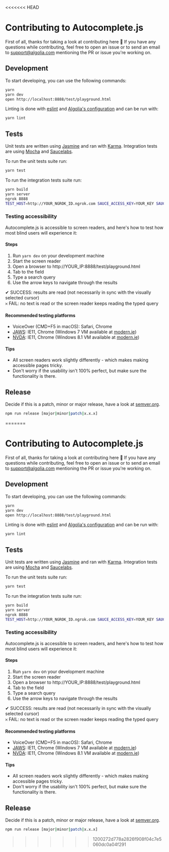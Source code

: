 <<<<<<< HEAD
# Contributing to Autocomplete.js

First of all, thanks for taking a look at contributing here 🎉 If you have any questions while contributing, feel free to open an issue or to send an email to <support@algolia.com> mentioning the PR or issue you're working on.

## Development

To start developing, you can use the following commands:

```sh
yarn
yarn dev
open http://localhost:8888/test/playground.html
```

Linting is done with [eslint](http://eslint.org/) and [Algolia's configuration](https://github.com/algolia/eslint-config-algolia) and can be run with:

```sh
yarn lint
```

## Tests

Unit tests are written using [Jasmine](http://jasmine.github.io/) and ran with [Karma](http://karma-runner.github.io/). Integration tests are using [Mocha](http://mochajs.org/) and [Saucelabs](https://saucelabs.com/).

To run the unit tests suite run:

```sh
yarn test
```

To run the integration tests suite run:

```sh
yarn build
yarn server
ngrok 8888
TEST_HOST=http://YOUR_NGROK_ID.ngrok.com SAUCE_ACCESS_KEY=YOUR_KEY SAUCE_USERNAME=YOUR_USERNAME./node_modules/mocha/bin/mocha --harmony -R spec ./test/integration/test.js
```

### Testing accessibility

Autocomplete.js is accessible to screen readers, and here's how to test how most blind users will experience it:

#### Steps

1. Run `yarn dev` on your development machine
1. Start the screen reader
1. Open a browser to http://YOUR_IP:8888/test/playground.html
1. Tab to the field
1. Type a search query
1. Use the arrow keys to navigate through the results

✔ SUCCESS: results are read (not necessarily in sync with the visually selected cursor)  
𐄂 FAIL: no text is read or the screen reader keeps reading the typed query

#### Recommended testing platforms

- VoiceOver (CMD+F5 in macOS): Safari, Chrome
- [JAWS](http://www.freedomscientific.com/Products/Blindness/JAWS): IE11, Chrome (Windows 7 VM available at [modern.ie](https://modern.ie))
- [NVDA](http://www.nvaccess.org/): IE11, Chrome (Windows 8.1 VM available at [modern.ie](https://modern.ie))

#### Tips

- All screen readers work slightly differently - which makes making accessible pages tricky.
- Don't worry if the usability isn't 100% perfect, but make sure the functionality is there.

## Release

Decide if this is a patch, minor or major release, have a look at [semver.org](http://semver.org/).

```sh
npm run release [major|minor|patch|x.x.x]
```
=======
# Contributing to Autocomplete.js

First of all, thanks for taking a look at contributing here 🎉 If you have any questions while contributing, feel free to open an issue or to send an email to <support@algolia.com> mentioning the PR or issue you're working on.

## Development

To start developing, you can use the following commands:

```sh
yarn
yarn dev
open http://localhost:8888/test/playground.html
```

Linting is done with [eslint](http://eslint.org/) and [Algolia's configuration](https://github.com/algolia/eslint-config-algolia) and can be run with:

```sh
yarn lint
```

## Tests

Unit tests are written using [Jasmine](http://jasmine.github.io/) and ran with [Karma](http://karma-runner.github.io/). Integration tests are using [Mocha](http://mochajs.org/) and [Saucelabs](https://saucelabs.com/).

To run the unit tests suite run:

```sh
yarn test
```

To run the integration tests suite run:

```sh
yarn build
yarn server
ngrok 8888
TEST_HOST=http://YOUR_NGROK_ID.ngrok.com SAUCE_ACCESS_KEY=YOUR_KEY SAUCE_USERNAME=YOUR_USERNAME./node_modules/mocha/bin/mocha --harmony -R spec ./test/integration/test.js
```

### Testing accessibility

Autocomplete.js is accessible to screen readers, and here's how to test how most blind users will experience it:

#### Steps

1. Run `yarn dev` on your development machine
1. Start the screen reader
1. Open a browser to http://YOUR_IP:8888/test/playground.html
1. Tab to the field
1. Type a search query
1. Use the arrow keys to navigate through the results

✔ SUCCESS: results are read (not necessarily in sync with the visually selected cursor)  
𐄂 FAIL: no text is read or the screen reader keeps reading the typed query

#### Recommended testing platforms

- VoiceOver (CMD+F5 in macOS): Safari, Chrome
- [JAWS](http://www.freedomscientific.com/Products/Blindness/JAWS): IE11, Chrome (Windows 7 VM available at [modern.ie](https://modern.ie))
- [NVDA](http://www.nvaccess.org/): IE11, Chrome (Windows 8.1 VM available at [modern.ie](https://modern.ie))

#### Tips

- All screen readers work slightly differently - which makes making accessible pages tricky.
- Don't worry if the usability isn't 100% perfect, but make sure the functionality is there.

## Release

Decide if this is a patch, minor or major release, have a look at [semver.org](http://semver.org/).

```sh
npm run release [major|minor|patch|x.x.x]
```
>>>>>>> 1200272d778a2826f908f04c7e5060dc0a04f291
